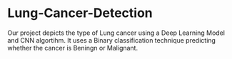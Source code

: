 # Lung-Cancer-Detection
Our project depicts the type of Lung cancer using a Deep Learning Model and CNN algortihm. It uses a Binary classification technique predicting whether the cancer is Beningn or Malignant.
